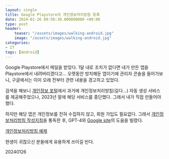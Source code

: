 ```yaml
---
layout: single
title: Google Playstore의 개인정보처리방침 등록
date: 2024-01-26 09:50:30.000000000 +09:00
type: post
header:
    teaser: "/assets/images/walking-android.jpg"
    image: "/assets/images/walking-android.jpg"
categories:
- IT
tags: [Android]
---
```


Google Playstore에서 메일을 받았다. 1달 내로 조치가 없다면 내가 만든 앱을 Playstore에서 내려버리겠다고... 오랫동안 방치해둔 앱이기에 관리자 콘솔을 들어가보니, 구글에서는 이미 오래 전부터 관련 내용을 경고하고 있었다.

검색을 해보니 [개인정보 포털](https://www.privacy.go.kr)에서 과거에 개인정보처리방침(길다...) 자동 생성 서비스를 제공해주었으나, 2023년 말에 해당 서비스를 중단했다. 그래서 내가 직접 만들어야 했다.

하지만 해당 앱은 개인정보를 전혀 수집하지 않고, 회원 가입도 필요없다. 그래서 [개인정보처리방침 작성지침](https://www.privacy.go.kr/front/per/inf/perInfStep01.do)을 통독한 후, GPT-4와 [Google site](https://sites.google.com/new)의 도움을 빌렸다.

[개인정보처리방침 예제](https://sites.google.com/view/memento-mori-private-policy/%ED%99%88)

현생이 귀찮으신 분들에게 유용하게 쓰이길 빈다.

20240126
